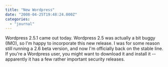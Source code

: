 ```yaml
---
title: "New Wordpress"
date: "2008-04-25T19:48:24.000Z"
categories: 
  - "journal"
---
```


Wordpress 2.5.1 came out today. Wordpress 2.5 was actually a bit buggy (IMO), so I'm happy to incorporate this new release. I was for some reason still running a 2.6 beta version, and now I'm officially back on the stable line. If you're a Wordpress user, you might want to download it and install it -- apparently it has a few rather important security releases.
